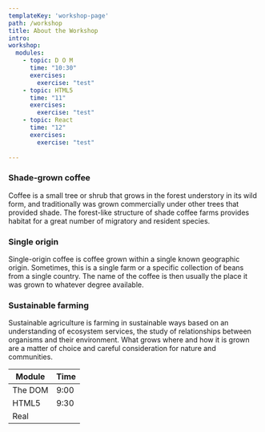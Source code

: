 ```yaml
---
templateKey: 'workshop-page'
path: /workshop
title: About the Workshop
intro:
workshop:
  modules:
    - topic: D O M
      time: "10:30"
      exercises: 
        exercise: "test"
    - topic: HTML5
      time: "11"
      exercises: 
        exercise: "test"
    - topic: React
      time: "12"
      exercises: 
        exercise: "test"
        
---
```

### Shade-grown coffee
Coffee is a small tree or shrub that grows in the forest understory in its wild form, and traditionally was grown commercially under other trees that provided shade. The forest-like structure of shade coffee farms provides habitat for a great number of migratory and resident species.

### Single origin
Single-origin coffee is coffee grown within a single known geographic origin. Sometimes, this is a single farm or a specific collection of beans from a single country. The name of the coffee is then usually the place it was grown to whatever degree available.

### Sustainable farming
Sustainable agriculture is farming in sustainable ways based on an understanding of ecosystem services, the study of relationships between organisms and their environment. What grows where and how it is grown are a matter of choice and careful consideration for nature and communities.

| Module  | Time  |
|---|---|
| The DOM | 9:00  |
|  HTML5 | 9:30  |
| Real |   |
